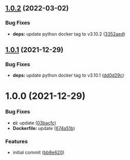 ## [1.0.2](https://github.com/AlexanderBabel/ansible-postgresql/compare/v1.0.1...v1.0.2) (2022-03-02)


### Bug Fixes

* **deps:** update python docker tag to v3.10.2 ([3352aed](https://github.com/AlexanderBabel/ansible-postgresql/commit/3352aed4f3fcb5460ebacd389edf878165197959))

## [1.0.1](https://github.com/AlexanderBabel/ansible-postgresql/compare/v1.0.0...v1.0.1) (2021-12-29)


### Bug Fixes

* **deps:** update python docker tag to v3.10.1 ([dd0d29c](https://github.com/AlexanderBabel/ansible-postgresql/commit/dd0d29c904e3ad2235e08061814c4e64b194e74b))

# 1.0.0 (2021-12-29)


### Bug Fixes

* **ci:** update ([03bacfc](https://github.com/AlexanderBabel/ansible-postgresql/commit/03bacfcadfd7843bce6c63ca8d0138b00365bbdb))
* **Dockerfile:** update ([674a51b](https://github.com/AlexanderBabel/ansible-postgresql/commit/674a51bb881a255a0c1c4c6d8bd021b7f07add8d))


### Features

* initial commit ([bb8e620](https://github.com/AlexanderBabel/ansible-postgresql/commit/bb8e620fb5adc34a7a19495adbf32bfdc3207465))
